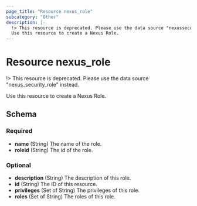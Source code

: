 ```yaml
---
page_title: "Resource nexus_role"
subcategory: "Other"
description: |-
  !> This resource is deprecated. Please use the data source "nexussecurityrole" instead.
  Use this resource to create a Nexus Role.
---
```

# Resource nexus_role
!> This resource is deprecated. Please use the data source "nexus_security_role" instead.

Use this resource to create a Nexus Role.

<!-- schema generated by tfplugindocs -->
## Schema

### Required

- **name** (String) The name of the role.
- **roleid** (String) The id of the role.

### Optional

- **description** (String) The description of this role.
- **id** (String) The ID of this resource.
- **privileges** (Set of String) The privileges of this role.
- **roles** (Set of String) The roles of this role.

